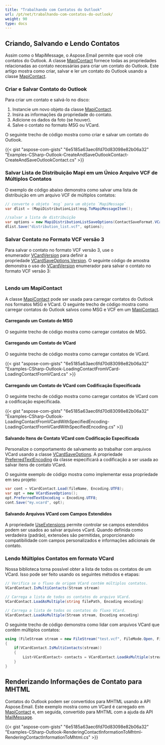 ```yaml
---
title: "Trabalhando com Contatos do Outlook"
url: /pt/net/trabalhando-com-contatos-do-outlook/
weight: 90
type: docs
---
```



## **Criando, Salvando e Lendo Contatos**

Assim como o MapiMessage, o Aspose.Email permite que você crie contatos do Outlook. A classe [MapiContact](https://reference.aspose.com/email/net/aspose.email.mapi/mapicontact/) fornece todas as propriedades relacionadas ao contato necessárias para criar um contato do Outlook. Este artigo mostra como criar, salvar e ler um contato do Outlook usando a classe [MapiContact](https://reference.aspose.com/email/net/aspose.email.mapi/mapicontact/).

### **Criar e Salvar Contato do Outlook**

Para criar um contato e salvá-lo no disco:

1. Instancie um novo objeto da classe [MapiContact](https://reference.aspose.com/email/net/aspose.email.mapi/mapicontact/).
1. Insira as informações da propriedade do contato.
1. Adicione os dados da foto (se houver).
1. Salve o contato no formato MSG ou VCard.

O seguinte trecho de código mostra como criar e salvar um contato do Outlook.

{{< gist "aspose-com-gists" "6e5185a63aec6fd70d83098e82b06a32" "Examples-CSharp-Outlook-CreateAndSaveOutlookContact-CreateAndSaveOutlookContact.cs" >}}

### **Salvar Lista de Distribuição Mapi em um Único Arquivo VCF de Múltiplos Contatos**

O exemplo de código abaixo demonstra como salvar uma lista de distribuição em um arquivo VCF de múltiplos contatos:

```cs
// converte o objeto `msg` para um objeto `MapiMessage`
var dlist = (MapiDistributionList)msg.ToMapiMessageItem();

//salvar a lista de distribuição
var options = new MapiDistributionListSaveOptions(ContactSaveFormat.VCard);
dlist.Save("distribution_list.vcf", options);
```


### **Salvar Contato no Formato VCF versão 3**

Para salvar o contato no formato VCF versão 3, use o enumerador [VCardVersion](https://reference.aspose.com/email/net/aspose.email.personalinfo.vcard/vcardversion/) para definir a propriedade [VCardSaveOptions.Version](https://reference.aspose.com/email/net/aspose.email.personalinfo.vcard/vcardsaveoptions/version/). O seguinte código de amostra demonstra o uso do [VCardVersion](https://reference.aspose.com/email/net/aspose.email.personalinfo.vcard/vcardversion/) enumerador para salvar o contato no formato VCF versão 3:

```cs

```

### **Lendo um MapiContact**

A classe [MapiContact](https://reference.aspose.com/email/net/aspose.email.mapi/mapicontact/) pode ser usada para carregar contatos do Outlook nos formatos MSG e VCard. O seguinte trecho de código mostra como carregar contatos do Outlook salvos como MSG e VCF em um [MapiContact](https://reference.aspose.com/email/net/aspose.email.mapi/mapicontact/).

#### **Carregando um Contato de MSG**

O seguinte trecho de código mostra como carregar contatos de MSG.

#### **Carregando um Contato de VCard**

O seguinte trecho de código mostra como carregar contatos de VCard.

{{< gist "aspose-com-gists" "6e5185a63aec6fd70d83098e82b06a32" "Examples-CSharp-Outlook-LoadingContactFromVCard-LoadingContactFromVCard.cs" >}}

#### **Carregando um Contato de VCard com Codificação Especificada**

O seguinte trecho de código mostra como carregar contatos de VCard com a codificação especificada.

{{< gist "aspose-com-gists" "6e5185a63aec6fd70d83098e82b06a32" "Examples-CSharp-Outlook-LoadingContactFromVCardWithSpecifiedEncoding-LoadingContactFromVCardWithSpecifiedEncoding.cs" >}}

#### **Salvando Itens de Contato VCard com Codificação Especificada**

Personalize o comportamento de salvamento ao trabalhar com arquivos VCard usando a classe [VCardSaveOptions](https://reference.aspose.com/email/net/aspose.email.personalinfo.vcard/vcardsaveoptions/#vcardsaveoptions-class). A propriedade [PreferredTextEncoding](https://reference.aspose.com/email/net/aspose.email.personalinfo.vcard/vcardsaveoptions/preferredtextencoding/) da classe especificará a codificação a ser usada ao salvar itens de contato VCard.

O seguinte exemplo de código mostra como implementar essa propriedade em seu projeto:

```cs
var cont = VCardContact.Load(fileName, Encoding.UTF8);
var opt = new VCardSaveOptions();
opt.PreferredTextEncoding = Encoding.UTF8;
cont.Save("my.vcard", opt);
```

#### **Salvando Arquivos VCard com Campos Estendidos**

A propriedade [UseExtensions](https://reference.aspose.com/email/net/aspose.email.personalinfo.vcard/vcardsaveoptions/useextensions/#vcardsaveoptionsuseextensions-property) permite controlar se campos estendidos podem ser usados ao salvar arquivos vCard. Quando definida como verdadeira (padrão), extensões são permitidas, proporcionando compatibilidade com campos personalizados e informações adicionais de contato.

### **Lendo Múltiplos Contatos em formato VCard**

Nossa biblioteca torna possível obter a lista de todos os contatos de um VCard. Isso pode ser feito usando os seguintes métodos e etapas:

```cs
// Verifica se o fluxo de origem VCard contém múltiplos contatos.
VCardContact.IsMultiContacts(Stream stream)

// Carrega a lista de todos os contatos do arquivo VCard.
VCardContact.LoadAsMultiple(string filePath, Encoding encoding)

// Carrega a lista de todos os contatos do fluxo VCard.
VCardContact.LoadAsMultiple(Stream stream, Encoding encoding)
```
O seguinte trecho de código demonstra como lidar com arquivos VCard que contêm múltiplos contatos:

```cs
using (FileStream stream = new FileStream("test.vcf", FileMode.Open, FileAccess.Read))
{
    if(VCardContact.IsMultiContacts(stream))
    {
        List<VCardContact> contacts = VCardContact.LoadAsMultiple(stream, Encoding.UTF8);
    }
}
```

## **Renderizando Informações de Contato para MHTML**

Contatos do Outlook podem ser convertidos para MHTML usando a API Aspose.Email. Este exemplo mostra como um VCard é carregado em [MapiContact](https://reference.aspose.com/email/net/aspose.email.mapi/mapicontact/) e, em seguida, convertido para MHTML com a ajuda da API [MailMessage](https://reference.aspose.com/email/net/aspose.email/mailmessage/).

{{< gist "aspose-com-gists" "6e5185a63aec6fd70d83098e82b06a32" "Examples-CSharp-Outlook-RenderingContactInformationToMhtml-RenderingContactInformationToMhtml.cs" >}}